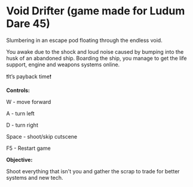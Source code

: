 # Void Drifter (game made for Ludum Dare 45)

Slumbering in an escape pod floating through the endless void.

You awake due to the shock and loud noise caused by bumping into the husk of an abandoned ship. Boarding the ship, you manage to get the life support, engine and weapons systems online.

:exclamation:It’s payback time:exclamation:

**Controls:**

W - move forward

A - turn left

D - turn right

Space - shoot/skip cutscene

F5 - Restart game


**Objective:**

Shoot everything that isn't you and gather the scrap to trade for better systems and new tech.
